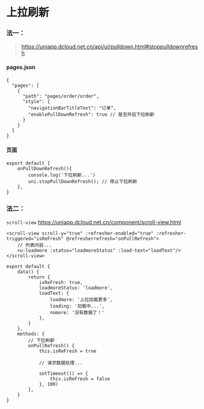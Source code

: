 # 上拉刷新

### 法一：

> https://uniapp.dcloud.net.cn/api/ui/pulldown.html#stoppulldownrefresh

#### pages.json

```
{
  "pages": [
    {
      "path": "pages/order/order",
      "style": {
        "navigationBarTitleText": "订单",
        "enablePullDownRefresh": true // 是否开启下拉刷新
      }
    }
  ]
}
```

#### 页面

```
export default {
    onPullDownRefresh(){
        console.log('下拉刷新...')
        uni.stopPullDownRefresh(); // 停止下拉刷新
    },
}
```

### 法二：

`scroll-view` https://uniapp.dcloud.net.cn/component/scroll-view.html

```
<scroll-view scroll-y="true" :refresher-enabled="true" :refresher-triggered="isReFresh" @refresherrefresh="onPullRefresh">
    // 列表内容...
    <u-loadmore :status="loadmoreStatus" :load-text="loadText"/>
</scroll-view>
```

```
export default {
    data() {
        return {
            isReFresh: true,
            loadmoreStatus: 'loadmore',
            loadText: {
                loadmore: '上拉加载更多',
                loading: '加载中...',
                nomore: '没有数据了！'
            },
        }
    },
    methods: {
        // 下拉刷新
        onPullRefresh() {
            this.isReFresh = true
            
            // 请求数据处理...
            
            setTimeout(() => {
                this.isReFresh = false
            }, 100)
        },
    }
}
```
